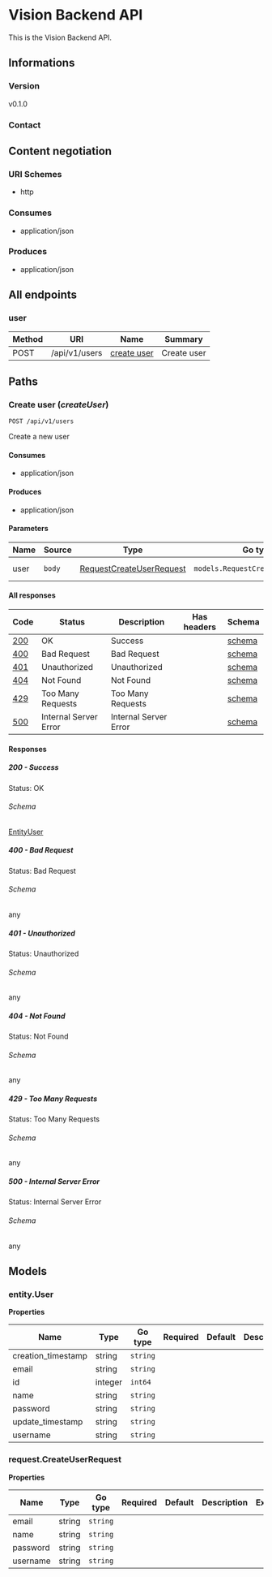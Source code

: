 


# Vision Backend API
This is the Vision Backend API.
  

## Informations

### Version

v0.1.0

### Contact

  

## Content negotiation

### URI Schemes
  * http

### Consumes
  * application/json

### Produces
  * application/json

## All endpoints

###  user

| Method  | URI     | Name   | Summary |
|---------|---------|--------|---------|
| POST | /api/v1/users | [create user](#create-user) | Create user |
  


## Paths

### <span id="create-user"></span> Create user (*createUser*)

```
POST /api/v1/users
```

Create a new user

#### Consumes
  * application/json

#### Produces
  * application/json

#### Parameters

| Name | Source | Type | Go type | Separator | Required | Default | Description |
|------|--------|------|---------|-----------| :------: |---------|-------------|
| user | `body` | [RequestCreateUserRequest](#request-create-user-request) | `models.RequestCreateUserRequest` | | ✓ | | Created user |

#### All responses
| Code | Status | Description | Has headers | Schema |
|------|--------|-------------|:-----------:|--------|
| [200](#create-user-200) | OK | Success |  | [schema](#create-user-200-schema) |
| [400](#create-user-400) | Bad Request | Bad Request |  | [schema](#create-user-400-schema) |
| [401](#create-user-401) | Unauthorized | Unauthorized |  | [schema](#create-user-401-schema) |
| [404](#create-user-404) | Not Found | Not Found |  | [schema](#create-user-404-schema) |
| [429](#create-user-429) | Too Many Requests | Too Many Requests |  | [schema](#create-user-429-schema) |
| [500](#create-user-500) | Internal Server Error | Internal Server Error |  | [schema](#create-user-500-schema) |

#### Responses


##### <span id="create-user-200"></span> 200 - Success
Status: OK

###### <span id="create-user-200-schema"></span> Schema
   
  

[EntityUser](#entity-user)

##### <span id="create-user-400"></span> 400 - Bad Request
Status: Bad Request

###### <span id="create-user-400-schema"></span> Schema
   
  

any

##### <span id="create-user-401"></span> 401 - Unauthorized
Status: Unauthorized

###### <span id="create-user-401-schema"></span> Schema
   
  

any

##### <span id="create-user-404"></span> 404 - Not Found
Status: Not Found

###### <span id="create-user-404-schema"></span> Schema
   
  

any

##### <span id="create-user-429"></span> 429 - Too Many Requests
Status: Too Many Requests

###### <span id="create-user-429-schema"></span> Schema
   
  

any

##### <span id="create-user-500"></span> 500 - Internal Server Error
Status: Internal Server Error

###### <span id="create-user-500-schema"></span> Schema
   
  

any

## Models

### <span id="entity-user"></span> entity.User


  



**Properties**

| Name | Type | Go type | Required | Default | Description | Example |
|------|------|---------|:--------:| ------- |-------------|---------|
| creation_timestamp | string| `string` |  | |  |  |
| email | string| `string` |  | |  |  |
| id | integer| `int64` |  | |  |  |
| name | string| `string` |  | |  |  |
| password | string| `string` |  | |  |  |
| update_timestamp | string| `string` |  | |  |  |
| username | string| `string` |  | |  |  |



### <span id="request-create-user-request"></span> request.CreateUserRequest


  



**Properties**

| Name | Type | Go type | Required | Default | Description | Example |
|------|------|---------|:--------:| ------- |-------------|---------|
| email | string| `string` |  | |  |  |
| name | string| `string` |  | |  |  |
| password | string| `string` |  | |  |  |
| username | string| `string` |  | |  |  |


